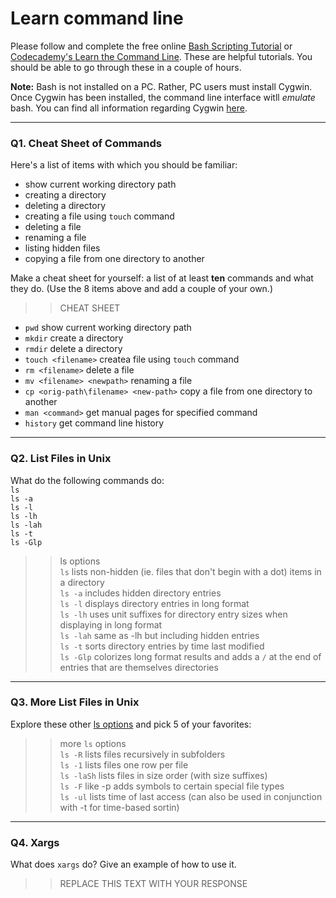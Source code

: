 # Learn command line

Please follow and complete the free online [Bash Scripting Tutorial](https://ryanstutorials.net/bash-scripting-tutorial/) or [Codecademy's Learn the Command Line](https://www.codecademy.com/learn/learn-the-command-line). These are helpful tutorials. You should be able to go through these in a couple of hours.

**Note:** Bash is not installed on a PC. Rather, PC users must install Cygwin. Once Cygwin has been installed, the command line interface witll _emulate_ bash. You can find all information regarding Cygwin [here](https://www.cygwin.com/).

---

### Q1.  Cheat Sheet of Commands  

Here's a list of items with which you should be familiar:  
* show current working directory path
* creating a directory
* deleting a directory
* creating a file using `touch` command
* deleting a file
* renaming a file
* listing hidden files
* copying a file from one directory to another

Make a cheat sheet for yourself: a list of at least **ten** commands and what they do.  (Use the 8 items above and add a couple of your own.)  

> >  CHEAT SHEET  
* ```pwd``` show current working directory path  
* ```mkdir``` create a directory  
* ```rmdir``` delete a directory  
* ```touch <filename>``` createa file using ```touch``` command  
* ```rm <filename>``` delete a file  
* ```mv <filename> <newpath>``` renaming a file  
* ```cp <orig-path\filename> <new-path>``` copy a file from one directory to another  
* ```man <command>``` get manual pages for specified command
* ```history``` get command line history  
 
---

### Q2.  List Files in Unix   

What do the following commands do:  
`ls`  
`ls -a`  
`ls -l`  
`ls -lh`  
`ls -lah`  
`ls -t`  
`ls -Glp`  

> > ls options  
`ls` lists non-hidden (ie. files that don't begin with a dot) items in a directory  
`ls -a` includes hidden directory entries  
`ls -l` displays directory entries in long format  
`ls -lh` uses unit suffixes for directory entry sizes when displaying in long format  
`ls -lah` same as -lh but including hidden entries  
`ls -t` sorts directory entries by time last modified  
`ls -Glp` colorizes long format results and adds a `/` at the end of entries that are themselves directories  

---

### Q3.  More List Files in Unix  

Explore these other [ls options](http://www.techonthenet.com/unix/basic/ls.php) and pick 5 of your favorites:

> >  more `ls` options  
`ls -R` lists files recursively in subfolders  
`ls -1` lists files one row per file  
`ls -laSh` lists files in size order (with size suffixes)  
`ls -F` like -p adds symbols to certain special file types  
`ls -ul` lists time of last access (can also be used in conjunction with -t for time-based sortin)  

---

### Q4.  Xargs   

What does `xargs` do? Give an example of how to use it.

> > REPLACE THIS TEXT WITH YOUR RESPONSE

 

